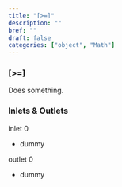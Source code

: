 ```yaml
---
title: "[>=]"
description: ""
bref: ""
draft: false
categories: ["object", "Math"]
---
```


### [>=]

Does something.

### Inlets & Outlets

inlet 0

 - dummy

outlet 0

 - dummy
 
